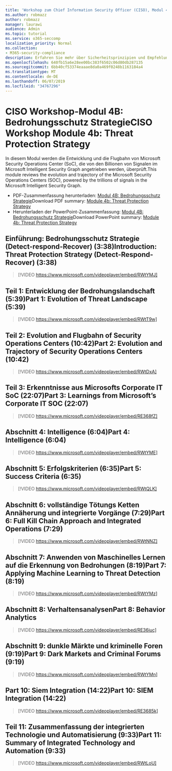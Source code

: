 ```yaml
---
title: 'Workshop zum Chief Information Security Officer (CISO), Modul 4B: Bedrohungsschutz Strategie'
ms.author: robmazz
author: robmazz
manager: laurawi
audience: Admin
ms.topic: tutorial
ms.service: o365-seccomp
localization_priority: Normal
ms.collection:
- M365-security-compliance
description: Erfahren Sie mehr über Sicherheitsprinzipien und Empfehlungen für die Modernisierung der Sicherheit in Ihrer Organisation.
ms.openlocfilehash: 640fb15a6e28ee00bc383f6502c06d80db287135
ms.sourcegitcommit: 6bb40cf53374eaaae8da0a469f0248b1163184a4
ms.translationtype: MT
ms.contentlocale: de-DE
ms.lasthandoff: 06/07/2019
ms.locfileid: "34767296"
---
```

# <a name="ciso-workshop-module-4b-threat-protection-strategy"></a><span data-ttu-id="746cd-103">CISO Workshop-Modul 4B: Bedrohungsschutz Strategie</span><span class="sxs-lookup"><span data-stu-id="746cd-103">CISO Workshop Module 4b: Threat Protection Strategy</span></span> 

<span data-ttu-id="746cd-104">In diesem Modul werden die Entwicklung und die Flugbahn von Microsoft Security Operations Center (SoC), die von den Billionen von Signalen im Microsoft Intelligent Security Graph angetrieben werden, überprüft.</span><span class="sxs-lookup"><span data-stu-id="746cd-104">This module reviews the evolution and trajectory of the Microsoft Security Operations Centers (SOC), powered by the trillions of signals in the Microsoft Intelligent Security Graph.</span></span>

- <span data-ttu-id="746cd-105">PDF-Zusammenfassung herunterladen: [Modul 4B: Bedrohungsschutz Strategie](media/ciso-workshop-4b-threat-protection-strategy.pdf)</span><span class="sxs-lookup"><span data-stu-id="746cd-105">Download PDF summary: [Module 4b: Threat Protection Strategy](media/ciso-workshop-4b-threat-protection-strategy.pdf)</span></span>
- <span data-ttu-id="746cd-106">Herunterladen der PowerPoint-Zusammenfassung: [Modul 4B: Bedrohungsschutz Strategie](https://docs.microsoft.com/office365/securitycompliance/media/ciso-workshop-4b-threat-protection-strategy.pptx)</span><span class="sxs-lookup"><span data-stu-id="746cd-106">Download PowerPoint summary: [Module 4b: Threat Protection Strategy](https://docs.microsoft.com/office365/securitycompliance/media/ciso-workshop-4b-threat-protection-strategy.pptx)</span></span>

## <a name="introduction-threat-protection-strategy-detect-respond-recover-338"></a><span data-ttu-id="746cd-107">Einführung: Bedrohungsschutz Strategie (Detect-respond-Recover) (3:38)</span><span class="sxs-lookup"><span data-stu-id="746cd-107">Introduction: Threat Protection Strategy (Detect-Respond-Recover) (3:38)</span></span>

> [!VIDEO https://www.microsoft.com/videoplayer/embed/RWtYMJ]

## <a name="part-1-evolution-of-threat-landscape-539"></a><span data-ttu-id="746cd-108">Teil 1: Entwicklung der Bedrohungslandschaft (5:39)</span><span class="sxs-lookup"><span data-stu-id="746cd-108">Part 1: Evolution of Threat Landscape (5:39)</span></span>

> [!VIDEO https://www.microsoft.com/videoplayer/embed/RWtT9w]

## <a name="part-2-evolution-and-trajectory-of-security-operations-centers-1042"></a><span data-ttu-id="746cd-109">Teil 2: Evolution and Flugbahn of Security Operations Centers (10:42)</span><span class="sxs-lookup"><span data-stu-id="746cd-109">Part 2: Evolution and Trajectory of Security Operations Centers (10:42)</span></span>

> [!VIDEO https://www.microsoft.com/videoplayer/embed/RWtDxA]

## <a name="part-3-learnings-from-microsofts-corporate-it-soc-2207"></a><span data-ttu-id="746cd-110">Teil 3: Erkenntnisse aus Microsofts Corporate IT SoC (22:07)</span><span class="sxs-lookup"><span data-stu-id="746cd-110">Part 3: Learnings from Microsoft’s Corporate IT SOC (22:07)</span></span>

> [!VIDEO https://www.microsoft.com/videoplayer/embed/RE368fZ]

## <a name="part-4-intelligence-604"></a><span data-ttu-id="746cd-111">Abschnitt 4: Intelligence (6:04)</span><span class="sxs-lookup"><span data-stu-id="746cd-111">Part 4: Intelligence (6:04)</span></span>

> [!VIDEO https://www.microsoft.com/videoplayer/embed/RWtYME]

## <a name="part-5-success-criteria-635"></a><span data-ttu-id="746cd-112">Abschnitt 5: Erfolgskriterien (6:35)</span><span class="sxs-lookup"><span data-stu-id="746cd-112">Part 5: Success Criteria (6:35)</span></span>

> [!VIDEO https://www.microsoft.com/videoplayer/embed/RWtQLK]

## <a name="part-6-full-kill-chain-approach-and-integrated-operations-729"></a><span data-ttu-id="746cd-113">Abschnitt 6: vollständige Tötungs Ketten Annäherung und integrierte Vorgänge (7:29)</span><span class="sxs-lookup"><span data-stu-id="746cd-113">Part 6: Full Kill Chain Approach and Integrated Operations (7:29)</span></span>

> [!VIDEO https://www.microsoft.com/videoplayer/embed/RWtNNZ]

## <a name="part-7-applying-machine-learning-to-threat-detection-819"></a><span data-ttu-id="746cd-114">Abschnitt 7: Anwenden von Maschinelles Lernen auf die Erkennung von Bedrohungen (8:19)</span><span class="sxs-lookup"><span data-stu-id="746cd-114">Part 7: Applying Machine Learning to Threat Detection (8:19)</span></span>

> [!VIDEO https://www.microsoft.com/videoplayer/embed/RWtYMz]

## <a name="part-8-behavior-analytics"></a><span data-ttu-id="746cd-115">Abschnitt 8: Verhaltensanalysen</span><span class="sxs-lookup"><span data-stu-id="746cd-115">Part 8: Behavior Analytics</span></span>

> [!VIDEO https://www.microsoft.com/videoplayer/embed/RE36iuc]

## <a name="part-9-dark-markets-and-criminal-forums-919"></a><span data-ttu-id="746cd-116">Abschnitt 9: dunkle Märkte und kriminelle Foren (9:19)</span><span class="sxs-lookup"><span data-stu-id="746cd-116">Part 9: Dark Markets and Criminal Forums (9:19)</span></span>

> [!VIDEO https://www.microsoft.com/videoplayer/embed/RWtYMn]

## <a name="part-10-siem-integration-1422"></a><span data-ttu-id="746cd-117">Part 10: Siem Integration (14:22)</span><span class="sxs-lookup"><span data-stu-id="746cd-117">Part 10: SIEM Integration (14:22)</span></span>

> [!VIDEO https://www.microsoft.com/videoplayer/embed/RE3685k]

## <a name="part-11-summary-of-integrated-technology-and-automation-933"></a><span data-ttu-id="746cd-118">Teil 11: Zusammenfassung der integrierten Technologie und Automatisierung (9:33)</span><span class="sxs-lookup"><span data-stu-id="746cd-118">Part 11: Summary of Integrated Technology and Automation (9:33)</span></span>

> [!VIDEO https://www.microsoft.com/videoplayer/embed/RWtLoU]